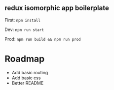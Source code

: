 ## redux isomorphic app boilerplate

First: ```npm install```

Dev: ```npm run start```

Prod: ```npm run build && npm run prod```

# Roadmap

* Add basic routing
* Add basic css
* Better README
